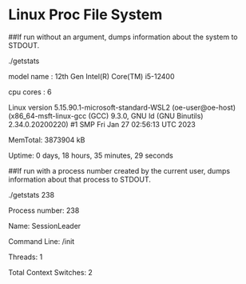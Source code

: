 # Linux Proc File System
##If run without an argument, dumps information about the system to STDOUT.

./getstats

model name      : 12th Gen Intel(R) Core(TM) i5-12400

cpu cores       : 6

Linux version 5.15.90.1-microsoft-standard-WSL2 (oe-user@oe-host) (x86_64-msft-linux-gcc (GCC) 9.3.0, GNU ld (GNU Binutils) 2.34.0.20200220) #1 SMP Fri Jan 27 02:56:13 UTC 2023

MemTotal:        3873904 kB

Uptime: 0 days, 18 hours, 35 minutes, 29 seconds

##If run with a process number created by the current user, dumps information about that process to STDOUT.

./getstats 238

Process number: 238

Name:   SessionLeader

Command Line: /init

Threads: 1

Total Context Switches: 2
